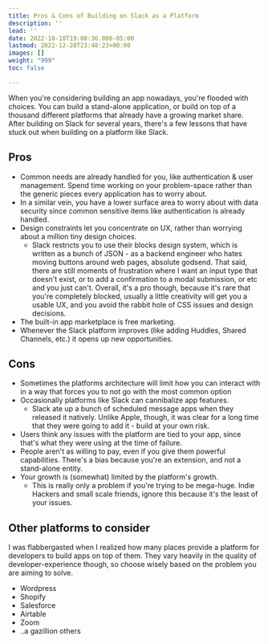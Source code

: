 ```yaml
---
title: Pros & Cons of Building on Slack as a Platform
description: ''
lead: ''
date: 2022-10-10T19:08:36.000-05:00
lastmod: 2022-12-28T23:48:23+00:00
images: []
weight: "999"
toc: false

---
```

When you're considering building an app nowadays, you're flooded with choices. You can build a stand-alone application, or build on top of a thousand different platforms that already have a growing market share. After building on Slack for several years, there's a few lessons that have stuck out when building on a platform like Slack.

## Pros

* Common needs are already handled for you, like authentication & user management. Spend time working on your problem-space rather than the generic pieces every application has to worry about.
* In a similar vein, you have a lower surface area to worry about with data security since common sensitive items like authentication is already handled.
* Design constraints let you concentrate on UX, rather than worrying about a million tiny design choices.
  * Slack restricts you to use their blocks design system, which is written as a bunch of JSON - as a backend engineer who hates moving buttons around web pages, absolute godsend. That said, there are still moments of frustration where I want an input type that doesn't exist, or to add a confirmation to a modal submission, or etc and you just can't. Overall, it's a pro though, because it's rare that you're completely blocked, usually a little creativity will get you a usable UX, and you avoid the rabbit hole of CSS issues and design decisions. 
* The built-in app marketplace is free marketing.
* Whenever the Slack platform improves (like adding Huddles, Shared Channels, etc.) it opens up new opportunities.

## Cons

* Sometimes the platforms architecture will limit how you can interact with in a way that forces you to not go with the most common option
* Occasionally platforms like Slack can cannibalize app features.
  * Slack ate up a bunch of scheduled message apps when they released it natively. Unlike Apple, though, it was clear for a long time that they were going to add it - build at your own risk. 
* Users think any issues with the platform are tied to your app, since that's what they were using at the time of failure.
* People aren't as willing to pay, even if you give them powerful capabilities. There's a bias because you're an extension, and not a stand-alone entity.
* Your growth is (somewhat) limited by the platform's growth.
  * This is really only a problem if you're trying to be mega-huge. Indie Hackers and small scale friends, ignore this because it's the least of your issues.

## Other platforms to consider

I was flabbergasted when I realized how many places provide a platform for developers to build apps on top of them. They vary heavily in the quality of developer-experience though, so choose wisely based on the problem you are aiming to solve.

* Wordpress
* Shopify
* Salesforce
* Airtable
* Zoom
* ..a gazillion others